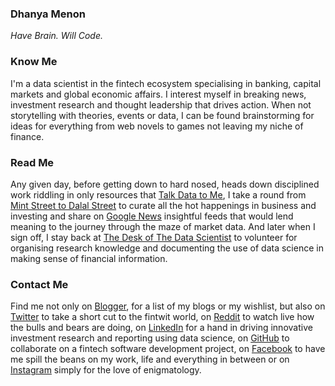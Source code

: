 ### Dhanya Menon

*Have Brain. Will Code.*

### Know Me

I'm a data scientist in the fintech ecosystem specialising in banking, capital markets and global economic affairs. I interest myself in breaking news, investment research and thought leadership that drives action. When not storytelling with theories, events or data, I can be found brainstorming for ideas for everything from web novels to games not leaving my niche of finance. 

### Read Me

Any given day, before getting down to hard nosed, heads down disciplined work riddling in only resources that [Talk Data to Me](https://drive.google.com/drive/folders/1kxuoOJ83hZXkmcJG8HBu5T8hExIDo7-O), I take a round from [Mint Street to Dalal Street](https://mintstreettodalalstreet.blogspot.com/) to curate all the hot happenings in business and investing and share on [Google News](https://news.google.com/publications/CAAqBwgKML7MqQswsNfBAw?ceid=IN:en) insightful feeds that would lend meaning to the journey through the maze of market data. And later when I sign off, I stay back at [The Desk of The Data Scientist](https://www.linkedin.com/newsletters/the-desk-of-the-data-scientist) to volunteer for organising research knowledge and documenting the use of data science in making sense of financial information.

### Contact Me 

Find me not only on [Blogger](https://www.blogger.com/profile/10908435327590944385), for a list of my blogs or my wishlist, but also on [Twitter](https://www.twitter.com/mizdhanyamenon) to take a short cut to the fintwit world, on [Reddit](https://www.reddit.com/user/dominadhanyamenonmba) to watch live how the bulls and bears are doing, on [LinkedIn](https://www.linkedin.com/in/sayidadhanyamenonmba) for a hand in driving innovative investment research and reporting using data science, on [GitHub](https://www.github.com/signorinadhanyamenonmba) to collaborate on a fintech software development project, on [Facebook](https://www.facebook.com/susridhanyamenonmba) to have me spill the beans on my work, life and everything in between or on [Instagram](https://www.instagram.com/srtadhanyamenonmba) simply for the love of enigmatology.
